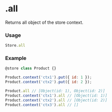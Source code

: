 .all
====

Returns all object of the store context.

### Usage
```javascript
Store.all
```


### Example
```javascript
@store class Product {}

Product.context('ctx1').put({ id: 1 });
Product.context('ctx2').put({ id: 2 });

Product.all // [Object(id: 1), Object(id: 2)]
Product.context('ctx1').all // [Object(id: 1)]
Product.context('ctx2').all // [Object(id: 2)]
Product.context('ctx3').all // []
```
